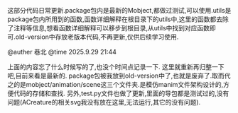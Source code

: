 这部分代码日常更新.package包内是最新的Mobject,都做过测试,可以使用.utils是package包内所用到的函数,函数详细解释在根目录下的utils中,这里的函数都去除了注释等信息,想看函数详细解释可以移步到根目录,从utils中找到对应函数即可.old-version中存放老版本代码,不再更新,仅供后续学习使用.

@auther 巷北
@time 2025.9.29 21:44

上面的内容忘了什么时候写的了,也没个时间点记录一下.
这里就重新再归整一下吧,目前来看是最新的.
package包被我放到old-version中了,也就是废弃了.取而代之的是mobject/animation/scene这三个文件夹.是模仿manim文件架构设计的,方便代码的存储和查找.
另外,test.py文件也做了更新,里面的导包都是测试过的,没有问题(ACreature的相关svg我没有放在这里,无法运行,其它的没有问题).

